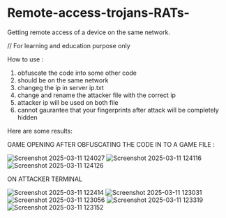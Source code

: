 # Remote-access-trojans-RATs-
Getting remote access of a device on the same network.

// For learning and education purpose only

How to use :
1.  obfuscate the code into some other code
2.  should be on the same network
3.  changeg the ip in server ip.txt
4.  change and rename the attacker file with the correct ip
5.  attacker ip will be used on both file
6.  cannot gaurantee that your fingerprints after attack will be completely hidden



Here are some results:

GAME OPENING AFTER OBFUSCATING THE CODE IN TO A GAME FILE :

![Screenshot 2025-03-11 124027](https://github.com/user-attachments/assets/c49360e7-a9ca-40f8-8cc9-e66d5dfb9be1)
![Screenshot 2025-03-11 124116](https://github.com/user-attachments/assets/b7e36793-1601-48af-97ad-dc7d9d22abcc)
![Screenshot 2025-03-11 124126](https://github.com/user-attachments/assets/64fdc023-faf5-4063-b643-fbda696ba6d8)


ON ATTACKER TERMINAL

![Screenshot 2025-03-11 122414](https://github.com/user-attachments/assets/b460fba5-c794-45da-89df-8fca3568e010)
![Screenshot 2025-03-11 123031](https://github.com/user-attachments/assets/98056e5a-4ea8-434e-a9a3-0760c27ade88)
![Screenshot 2025-03-11 123056](https://github.com/user-attachments/assets/31ec1bf8-8707-4aa7-8e17-c5f710adde99)
![Screenshot 2025-03-11 123319](https://github.com/user-attachments/assets/963e24b6-7b10-46e8-980a-9df1db727bde)
![Screenshot 2025-03-11 123152](https://github.com/user-attachments/assets/88ae6619-913a-4194-87b1-0f8c1fa5550a)
